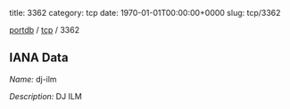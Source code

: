 title: 3362
category: tcp
date: 1970-01-01T00:00:00+0000
slug: tcp/3362

[portdb](/) / [tcp](/category/tcp.html) / 3362


## IANA Data

_Name:_ dj-ilm

_Description:_ DJ ILM

